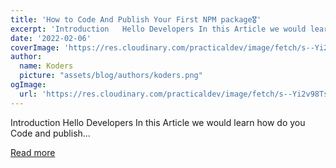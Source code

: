 ```yaml
---
title: 'How to Code And Publish Your First NPM package🎖'
excerpt: 'Introduction   Hello Developers In this Article we would learn how do you Code and publish...'
date: '2022-02-06'
coverImage: 'https://res.cloudinary.com/practicaldev/image/fetch/s--Yi2v98Ts--/c_imagga_scale,f_auto,fl_progressive,h_420,q_auto,w_1000/https://dev-to-uploads.s3.amazonaws.com/uploads/articles/io3gdxo18db7feqamkti.jpeg'
author:
  name: Koders
  picture: "assets/blog/authors/koders.png"
ogImage:
  url: 'https://res.cloudinary.com/practicaldev/image/fetch/s--Yi2v98Ts--/c_imagga_scale,f_auto,fl_progressive,h_420,q_auto,w_1000/https://dev-to-uploads.s3.amazonaws.com/uploads/articles/io3gdxo18db7feqamkti.jpeg'
---
```


Introduction   Hello Developers In this Article we would learn how do you Code and publish...

[Read more](https://dev.to/harshsinha17/how-to-code-and-publish-your-first-npm-package-2neg)
